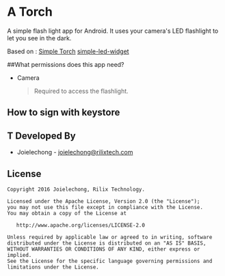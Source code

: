 A Torch
=========================
A simple flash light app for Android.
It uses your camera's LED flashlight to let you see in the dark.

Based on :
[Simple Torch](https://github.com/jomo/SimpleTorch)
[simple-led-widget](https://github.com/rahatarmanahmed/simple-led-widget)

##What permissions does this app need?
* Camera

    > Required to access the flashlight.




## How to sign with keystore 
T
Developed By
------------

* Joielechong - <joielechong@rilixtech.com>


License
--------

    Copyright 2016 Joielechong, Rilix Technology.

    Licensed under the Apache License, Version 2.0 (the "License");
    you may not use this file except in compliance with the License.
    You may obtain a copy of the License at

       http://www.apache.org/licenses/LICENSE-2.0

    Unless required by applicable law or agreed to in writing, software
    distributed under the License is distributed on an "AS IS" BASIS,
    WITHOUT WARRANTIES OR CONDITIONS OF ANY KIND, either express or implied.
    See the License for the specific language governing permissions and
    limitations under the License.